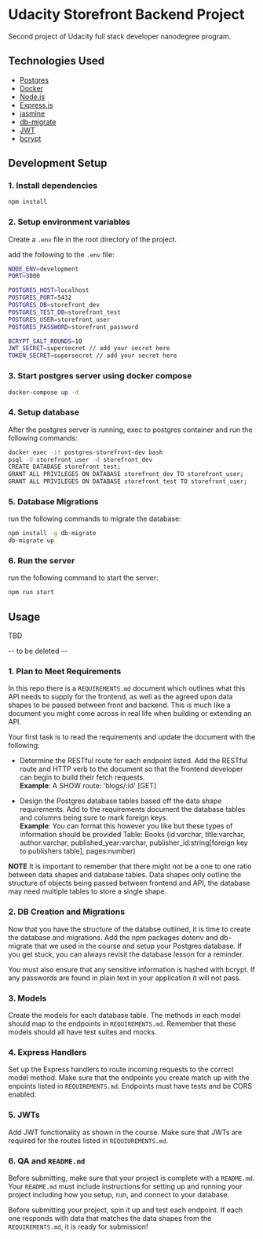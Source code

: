 # Udacity Storefront Backend Project
Second project of Udacity full stack developer nanodegree program.

## Technologies Used
- [Postgres](https://www.postgresql.org/)
- [Docker](https://www.docker.com/)
- [Node.js](https://nodejs.org/)
- [Express.js](https://expressjs.com/)
- [jasmine](https://jasmine.github.io/)
- [db-migrate](https://github.com/db-migrate/node-db-migrate)
- [JWT](https://jwt.io/)
- [bcrypt](https://www.npmjs.com/package/bcrypt)


## Development Setup

### 1. Install dependencies

```bash
npm install
```

### 2. Setup environment variables

Create a `.env` file in the root directory of the project.

add the following to the `.env` file:

```bash
NODE_ENV=development
PORT=3000

POSTGRES_HOST=localhost
POSTGRES_PORT=5432
POSTGRES_DB=storefront_dev
POSTGRES_TEST_DB=storefront_test
POSTGRES_USER=storefront_user
POSTGRES_PASSWORD=storefront_password

BCRYPT_SALT_ROUNDS=10
JWT_SECRET=supersecret // add your secret here
TOKEN_SECRET=supersecret // add your secret here
```

### 3. Start postgres server using docker compose

```bash
docker-compose up -d
```

### 4. Setup database

After the postgres server is running, exec to postgres container and run the following commands:

```bash
docker exec -it postgres-storefront-dev bash
psql -U storefront_user -d storefront_dev
CREATE DATABASE storefront_test;
GRANT ALL PRIVILEGES ON DATABASE storefront_dev TO storefront_user;
GRANT ALL PRIVILEGES ON DATABASE storefront_test TO storefront_user;
```

### 5. Database Migrations

run the following commands to migrate the database:

```bash
npm install -g db-migrate
db-migrate up
```
### 6. Run the server

run the following command to start the server:

```bash
npm run start
```

## Usage

TBD



-- to be deleted -- 

### 1. Plan to Meet Requirements

In this repo there is a `REQUIREMENTS.md` document which outlines what this API needs to supply for the frontend, as well as the agreed upon data shapes to be passed between front and backend. This is much like a document you might come across in real life when building or extending an API. 

Your first task is to read the requirements and update the document with the following:
- Determine the RESTful route for each endpoint listed. Add the RESTful route and HTTP verb to the document so that the frontend developer can begin to build their fetch requests.    
**Example**: A SHOW route: 'blogs/:id' [GET] 

- Design the Postgres database tables based off the data shape requirements. Add to the requirements document the database tables and columns being sure to mark foreign keys.   
**Example**: You can format this however you like but these types of information should be provided
Table: Books (id:varchar, title:varchar, author:varchar, published_year:varchar, publisher_id:string[foreign key to publishers table], pages:number)

**NOTE** It is important to remember that there might not be a one to one ratio between data shapes and database tables. Data shapes only outline the structure of objects being passed between frontend and API, the database may need multiple tables to store a single shape. 

### 2.  DB Creation and Migrations

Now that you have the structure of the databse outlined, it is time to create the database and migrations. Add the npm packages dotenv and db-migrate that we used in the course and setup your Postgres database. If you get stuck, you can always revisit the database lesson for a reminder. 

You must also ensure that any sensitive information is hashed with bcrypt. If any passwords are found in plain text in your application it will not pass.

### 3. Models

Create the models for each database table. The methods in each model should map to the endpoints in `REQUIREMENTS.md`. Remember that these models should all have test suites and mocks.

### 4. Express Handlers

Set up the Express handlers to route incoming requests to the correct model method. Make sure that the endpoints you create match up with the enpoints listed in `REQUIREMENTS.md`. Endpoints must have tests and be CORS enabled. 

### 5. JWTs

Add JWT functionality as shown in the course. Make sure that JWTs are required for the routes listed in `REQUIUREMENTS.md`.

### 6. QA and `README.md`

Before submitting, make sure that your project is complete with a `README.md`. Your `README.md` must include instructions for setting up and running your project including how you setup, run, and connect to your database. 

Before submitting your project, spin it up and test each endpoint. If each one responds with data that matches the data shapes from the `REQUIREMENTS.md`, it is ready for submission!
